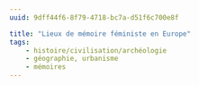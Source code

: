 ```yaml
---
uuid: 9dff44f6-8f79-4718-bc7a-d51f6c700e8f

title: "Lieux de mémoire féministe en Europe"
tags:
    - histoire/civilisation/archéologie
    - géographie, urbanisme
    - mémoires
---
```

